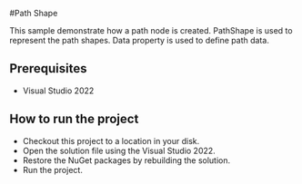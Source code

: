 #Path Shape

This sample demonstrate how a path node is created. PathShape is used to represent the path shapes. Data property is used to define path data.



## Prerequisites

* Visual Studio 2022

## How to run the project

* Checkout this project to a location in your disk.
* Open the solution file using the Visual Studio 2022.
* Restore the NuGet packages by rebuilding the solution.
* Run the project.
